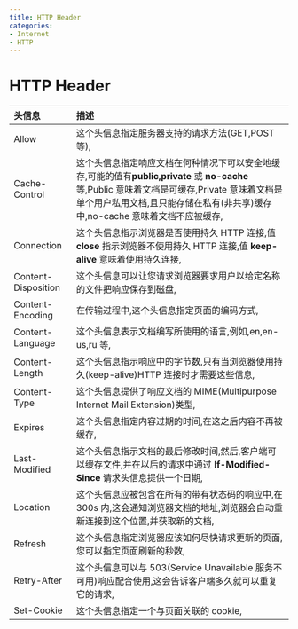 ```yaml
---
title: HTTP Header
categories:
- Internet
- HTTP
---
```

# HTTP Header

| 头信息              | 描述                                                         |
| :------------------ | :----------------------------------------------------------- |
| Allow               | 这个头信息指定服务器支持的请求方法(GET,POST 等),             |
| Cache-Control       | 这个头信息指定响应文档在何种情况下可以安全地缓存,可能的值有**public,private** 或 **no-cache** 等,Public 意味着文档是可缓存,Private 意味着文档是单个用户私用文档,且只能存储在私有(非共享)缓存中,no-cache 意味着文档不应被缓存, |
| Connection          | 这个头信息指示浏览器是否使用持久 HTTP 连接,值 **close** 指示浏览器不使用持久 HTTP 连接,值 **keep-alive** 意味着使用持久连接, |
| Content-Disposition | 这个头信息可以让您请求浏览器要求用户以给定名称的文件把响应保存到磁盘, |
| Content-Encoding    | 在传输过程中,这个头信息指定页面的编码方式,                   |
| Content-Language    | 这个头信息表示文档编写所使用的语言,例如,en,en-us,ru 等,      |
| Content-Length      | 这个头信息指示响应中的字节数,只有当浏览器使用持久(keep-alive)HTTP 连接时才需要这些信息, |
| Content-Type        | 这个头信息提供了响应文档的 MIME(Multipurpose Internet Mail Extension)类型, |
| Expires             | 这个头信息指定内容过期的时间,在这之后内容不再被缓存,         |
| Last-Modified       | 这个头信息指示文档的最后修改时间,然后,客户端可以缓存文件,并在以后的请求中通过 **If-Modified-Since** 请求头信息提供一个日期, |
| Location            | 这个头信息应被包含在所有的带有状态码的响应中,在 300s 内,这会通知浏览器文档的地址,浏览器会自动重新连接到这个位置,并获取新的文档, |
| Refresh             | 这个头信息指定浏览器应该如何尽快请求更新的页面,您可以指定页面刷新的秒数, |
| Retry-After         | 这个头信息可以与 503(Service Unavailable 服务不可用)响应配合使用,这会告诉客户端多久就可以重复它的请求, |
| Set-Cookie          | 这个头信息指定一个与页面关联的 cookie,                       |